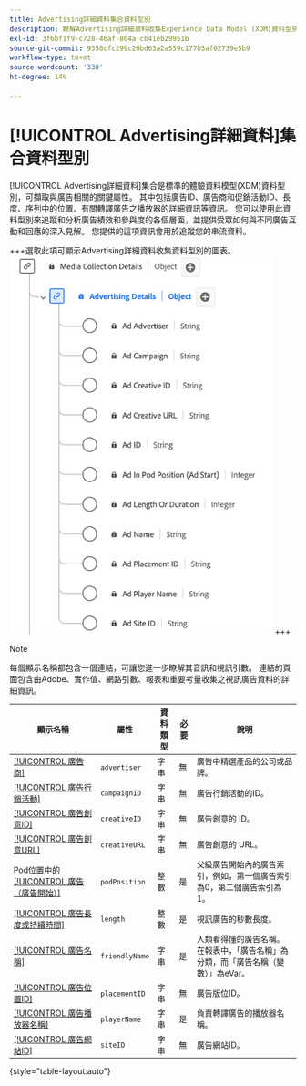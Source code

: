 ```yaml
---
title: Advertising詳細資料集合資料型別
description: 瞭解Advertising詳細資料收集Experience Data Model (XDM)資料型別。
exl-id: 3f6bf1f9-c728-46af-804a-cb41eb29951b
source-git-commit: 9350cfc299c20bd63a2a559c177b3af02739e5b9
workflow-type: tm+mt
source-wordcount: '338'
ht-degree: 14%

---
```


# [!UICONTROL Advertising詳細資料]集合資料型別

[!UICONTROL Advertising詳細資料]集合是標準的體驗資料模型(XDM)資料型別，可擷取與廣告相關的關鍵屬性。 其中包括廣告ID、廣告商和促銷活動ID、長度、序列中的位置、有關轉譯廣告之播放器的詳細資訊等資訊。 您可以使用此資料型別來追蹤和分析廣告績效和參與度的各個層面，並提供受眾如何與不同廣告互動和回應的深入見解。 您提供的這項資訊會用於追蹤您的串流資料。

+++選取此項可顯示Advertising詳細資料收集資料型別的圖表。
![Advertising詳細資料集合資料型別的圖表。](../images/data-types/advertising-details-collection.png)
+++

>[!NOTE]
>
>每個顯示名稱都包含一個連結，可讓您進一步瞭解其音訊和視訊引數。 連結的頁面包含由Adobe、實作值、網路引數、報表和重要考量收集之視訊廣告資料的詳細資訊。

| 顯示名稱 | 屬性 | 資料類型 | 必要 | 說明 |
|-----------------------------------------------------------------------------------------------------------------------------------------------------------------|-----------------|-----------|----------|-----------------------------------------------------------------------------------------------------------------------|
| [[!UICONTROL 廣告商]](https://experienceleague.adobe.com/docs/media-analytics/using/implementation/variables/ad-parameters.html#advertiser) | `advertiser` | 字串 | 無 | 廣告中精選產品的公司或品牌。 |
| [[!UICONTROL 廣告行銷活動]](https://experienceleague.adobe.com/docs/media-analytics/using/implementation/variables/ad-parameters.html#campaign-id) | `campaignID` | 字串 | 無 | 廣告行銷活動的ID。 |
| [[!UICONTROL 廣告創意ID]](https://experienceleague.adobe.com/docs/media-analytics/using/implementation/variables/ad-parameters.html#creative-id) | `creativeID` | 字串 | 無 | 廣告創意的 ID。 |
| [[!UICONTROL 廣告創意URL]](https://experienceleague.adobe.com/docs/media-analytics/using/implementation/variables/ad-parameters.html#creative-url) | `creativeURL` | 字串 | 無 | 廣告創意的 URL。 |
| Pod位置中的[[!UICONTROL 廣告（廣告開始）]](https://experienceleague.adobe.com/docs/media-analytics/using/implementation/variables/ad-parameters.html#ad-start) | `podPosition` | 整數 | 是 | 父級廣告開始內的廣告索引，例如，第一個廣告索引為0，第二個廣告索引為1。 |
| [[!UICONTROL 廣告長度或持續時間]](https://experienceleague.adobe.com/docs/media-analytics/using/implementation/variables/ad-parameters.html#ad-length) | `length` | 整數 | 是 | 視訊廣告的秒數長度。 |
| [[!UICONTROL 廣告名稱]](https://experienceleague.adobe.com/docs/media-analytics/using/implementation/variables/ad-parameters.html#ad-name) | `friendlyName` | 字串 | 是 | 人類看得懂的廣告名稱。 在報表中，「廣告名稱」為分類，而「廣告名稱（變數）」為eVar。 |
| [[!UICONTROL 廣告位置ID]](https://experienceleague.adobe.com/docs/media-analytics/using/implementation/variables/ad-parameters.html#placement-id) | `placementID` | 字串 | 無 | 廣告版位ID。 |
| [[!UICONTROL 廣告播放器名稱]](https://experienceleague.adobe.com/docs/media-analytics/using/implementation/variables/ad-parameters.html#ad-player-name) | `playerName` | 字串 | 是 | 負責轉譯廣告的播放器名稱。 |
| [[!UICONTROL 廣告網站ID]](https://experienceleague.adobe.com/docs/media-analytics/using/implementation/variables/ad-parameters.html#site-id) | `siteID` | 字串 | 無 | 廣告網站ID。 |

{style="table-layout:auto"}
